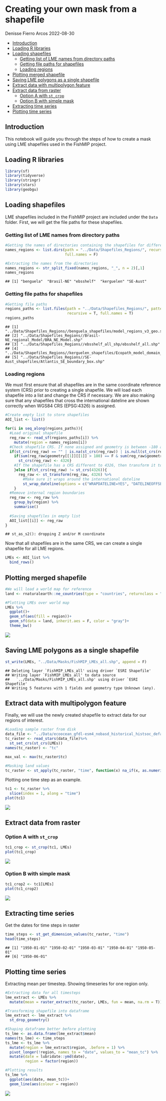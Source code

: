 Creating your own mask from a shapefile
================
Denisse Fierro Arcos
2022-08-30

-   <a href="#introduction" id="toc-introduction">Introduction</a>
-   <a href="#loading-r-libraries" id="toc-loading-r-libraries">Loading R
    libraries</a>
-   <a href="#loading-shapefiles" id="toc-loading-shapefiles">Loading
    shapefiles</a>
    -   <a href="#getting-list-of-lme-names-from-directory-paths"
        id="toc-getting-list-of-lme-names-from-directory-paths">Getting list of
        LME names from directory paths</a>
    -   <a href="#getting-file-paths-for-shapefiles"
        id="toc-getting-file-paths-for-shapefiles">Getting file paths for
        shapefiles</a>
    -   <a href="#loading-regions" id="toc-loading-regions">Loading regions</a>
-   <a href="#plotting-merged-shapefile"
    id="toc-plotting-merged-shapefile">Plotting merged shapefile</a>
-   <a href="#saving-lme-polygons-as-a-single-shapefile"
    id="toc-saving-lme-polygons-as-a-single-shapefile">Saving LME polygons
    as a single shapefile</a>
-   <a href="#extract-data-with-multipolygon-feature"
    id="toc-extract-data-with-multipolygon-feature">Extract data with
    multipolygon feature</a>
-   <a href="#extract-data-from-raster"
    id="toc-extract-data-from-raster">Extract data from raster</a>
    -   <a href="#option-a-with-st_crop" id="toc-option-a-with-st_crop">Option A
        with <code>st_crop</code></a>
    -   <a href="#option-b-with-simple-mask"
        id="toc-option-b-with-simple-mask">Option B with simple mask</a>
-   <a href="#extracting-time-series"
    id="toc-extracting-time-series">Extracting time series</a>
-   <a href="#plotting-time-series" id="toc-plotting-time-series">Plotting
    time series</a>

## Introduction

This notebook will guide you through the steps of how to create a mask
using LME shapefiles used in the FishMIP project.

## Loading R libraries

``` r
library(sf)
library(tidyverse)
library(stringr)
library(stars)
library(geobgu)
```

## Loading shapefiles

LME shapefiles included in the FishMIP project are included under the
`Data` folder. First, we will get the file paths for these shapefiles.

### Getting list of LME names from directory paths

``` r
#Getting the names of directories containing the shapefiles for different regions of interest
names_regions <- list.dirs(path = "../Data/Shapefiles_Regions/", recursive = F, 
                           full.names = F)

#Extracting the names from the directories
names_regions <- str_split_fixed(names_regions, "_", n = 2)[,1]
names_regions
```

    ## [1] "benguela"  "Brasil-NE" "ebsshelf"  "kerguelen" "SE-Aust"

### Getting file paths for shapefiles

``` r
#Getting file paths
regions_paths <- list.files(path = "../Data/Shapefiles_Regions/", pattern = ".shp$", 
                            recursive = T, full.names = T)
regions_paths
```

    ## [1] "../Data/Shapefiles_Regions//benguela_shapefiles/model_regions_v3_geo.shp"        
    ## [2] "../Data/Shapefiles_Regions//Brasil-NE_regional_Model/BRA_NE_Model.shp"           
    ## [3] "../Data/Shapefiles_Regions//ebsshelf_all_shp/ebsshelf_all.shp"                   
    ## [4] "../Data/Shapefiles_Regions//kerguelen_shapefiles/Ecopath_model_domain_curved.shp"
    ## [5] "../Data/Shapefiles_Regions//SE-Aust_shapefiles/Atlantis_SE_boundary_box.shp"

### Loading regions

We must first ensure that all shapefiles are in the same coordinate
reference system (CRS) prior to creating a single shapefile. We will
load each shapefile into a list and change the CRS if necessary. We are
also making sure that any shapefiles that cross the international
dateline are shown correctly when WGS84 CRS (EPSG:4326) is assigned.

``` r
#Create empty list to store shapefiles
AOI_list <- list()

for(i in seq_along(regions_paths)){
  #Load original shapefile
  reg_raw <- read_sf(regions_paths[i]) %>%
    mutate(region = names_regions[i])
  #Check shapefile CRS. If none assigned and geometry is between -180 and +180, then assign WGS84
  if(st_crs(reg_raw) == "" | is.na(st_crs(reg_raw)) | is.null(st_crs(reg_raw))){
    if(sum(reg_raw$geometry[[1]][[1]] > 180) == F & sum(reg_raw$geometry[[1]][[1]] < -180) == F){
      st_crs(reg_raw) <- 4326}
    #If the shapefile has a CRS different to 4326, then transform it to WGS84
    }else if(st_crs(reg_raw) != st_crs(4326)){
      reg_raw <- st_transform(reg_raw, 4326) %>% 
        #Make sure it wraps around the international dateline
        st_wrap_dateline(options = c("WRAPDATELINE=YES", "DATELINEOFFSET=180"))
    }
  #Remove internal region boundaries
  reg_raw <- reg_raw %>% 
    group_by(region) %>% 
    summarise()
  
  #Saving shapefiles in empty list
  AOI_list[[i]] <- reg_raw
}
```

    ## st_as_s2(): dropping Z and/or M coordinate

Now that all shapefiles are in the same CRS, we can create a single
shapefile for all LME regions.

``` r
LMEs <- AOI_list %>% 
  bind_rows()
```

## Plotting merged shapefile

``` r
#We will load a world map for reference
land <- rnaturalearth::ne_countries(type = "countries", returnclass = "sf")

#Plotting LMEs over world map
LMEs %>% 
  ggplot()+
  geom_sf(aes(fill = region))+
  geom_sf(data = land, inherit.aes = F, color = "gray")+
  theme_bw()
```

![](Creating_Your_Own_Mask_From_Shapefiles_files/figure-gfm/plot_shapefile-1.png)<!-- -->

## Saving LME polygons as a single shapefile

``` r
st_write(LMEs, "../Data/Masks/FishMIP_LMEs_all.shp", append = F)
```

    ## Deleting layer `FishMIP_LMEs_all' using driver `ESRI Shapefile'
    ## Writing layer `FishMIP_LMEs_all' to data source 
    ##   `../Data/Masks/FishMIP_LMEs_all.shp' using driver `ESRI Shapefile'
    ## Writing 5 features with 1 fields and geometry type Unknown (any).

## Extract data with multipolygon feature

Finally, we will use the newly created shapefile to extract data for our
regions of interest.

``` r
#Loading sample raster from disk
data_file <- "../Data/ecoocean_gfdl-esm4_nobasd_historical_histsoc_default_tc_global_monthly_1950_2014.nc"
tc_raster <- read_stars(data_file)%>% 
  st_set_crs(st_crs(LMEs))
names(tc_raster) <- "tc"

max_val <- max(tc_raster$tc)

#Masking land values
tc_raster <- st_apply(tc_raster, "time", function(x) na_if(x, as.numeric(max_val)))
```

Plotting one time step as an example.

``` r
tc1 <- tc_raster %>%
  slice(index = 1, along = "time")
plot(tc1)
```

![](Creating_Your_Own_Mask_From_Shapefiles_files/figure-gfm/raster_slice-1.png)<!-- -->

## Extract data from raster

### Option A with `st_crop`

``` r
tc1_crop <- st_crop(tc1, LMEs)
plot(tc1_crop)
```

![](Creating_Your_Own_Mask_From_Shapefiles_files/figure-gfm/raster_crop-1.png)<!-- -->

### Option B with simple mask

``` r
tc1_crop2 <- tc1[LMEs]
plot(tc1_crop2)
```

![](Creating_Your_Own_Mask_From_Shapefiles_files/figure-gfm/raster_mask-1.png)<!-- -->

## Extracting time series

Get the dates for time steps in raster

``` r
time_steps <- st_get_dimension_values(tc_raster, "time")
head(time_steps)
```

    ## [1] "1950-01-01" "1950-02-01" "1950-03-01" "1950-04-01" "1950-05-01"
    ## [6] "1950-06-01"

## Plotting time series

Extracting mean per timestep. Showing timeseries for one region only.

``` r
#Extracting data for all timesteps
lme_extract <- LMEs %>% 
  mutate(mean = raster_extract(tc_raster, LMEs, fun = mean, na.rm = T))

#Transforming shapefile into dataframe
lme_extract <- lme_extract %>% 
  st_drop_geometry()

#Shaping dataframe better before plotting
ts_lme <- as.data.frame(lme_extract$mean)
names(ts_lme) <- time_steps
ts_lme <- ts_lme %>% 
  mutate(region = lme_extract$region, .before = 1) %>% 
  pivot_longer(!region, names_to = "date", values_to = "mean_tc") %>% 
  mutate(date = lubridate::ymd(date),
         region = factor(region))

#Plotting results
ts_lme %>%  
  ggplot(aes(date, mean_tc))+
  geom_line(aes(colour = region))
```

![](Creating_Your_Own_Mask_From_Shapefiles_files/figure-gfm/ts_plot-1.png)<!-- -->
